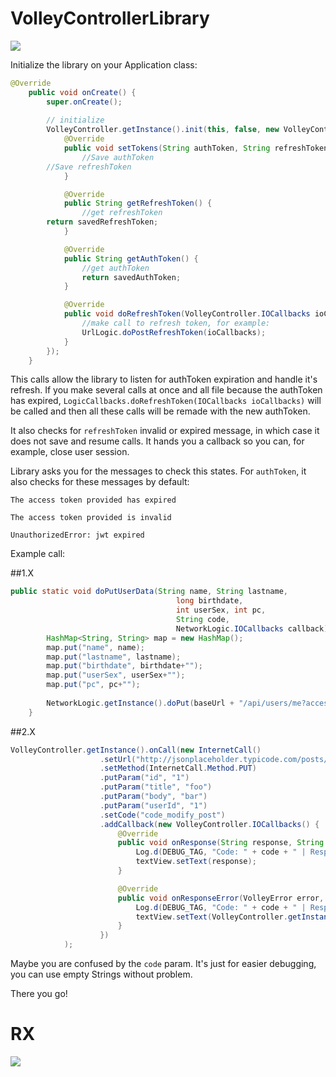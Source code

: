 # VolleyControllerLibrary

[![](https://jitpack.io/v/inlacou/VolleyControllerLibrary.svg)](https://jitpack.io/#inlacou/VolleyControllerLibrary)

Initialize the library on your Application class:

```java
@Override
	public void onCreate() {
		super.onCreate();
		
		// initialize
		VolleyController.getInstance().init(this, false, new VolleyController.LogicCallbacks() {
			@Override
			public void setTokens(String authToken, String refreshToken) {
				//Save authToken
        //Save refreshToken
			}

			@Override
			public String getRefreshToken() {
				//get refreshToken
        return savedRefreshToken;
			}

			@Override
			public String getAuthToken() {
				//get authToken
				return savedAuthToken;
			}

			@Override
			public void doRefreshToken(VolleyController.IOCallbacks ioCallbacks) {
				//make call to refresh token, for example:
				UrlLogic.doPostRefreshToken(ioCallbacks);
			}
		});
	}
```

This calls allow the library to listen for authToken expiration and handle it's refresh. If you make several calls at once and all file because the authToken has expired, `LogicCallbacks.doRefreshToken(IOCallbacks ioCallbacks)` will be called and then all these calls will be remade with the new authToken.

It also checks for `refreshToken` invalid or expired message, in which case it does not save and resume calls. It hands you a callback so you can, for example, close user session.

Library asks you for the messages to check this states. For `authToken`, it also checks for these messages by default:

`The access token provided has expired`

`The access token provided is invalid`

`UnauthorizedError: jwt expired`


Example call:

##1.X

```java
public static void doPutUserData(String name, String lastname,
                                     long birthdate,
                                     int userSex, int pc,
                                     String code,
                                     NetworkLogic.IOCallbacks callback){
        HashMap<String, String> map = new HashMap();
        map.put("name", name);
        map.put("lastname", lastname);
        map.put("birthdate", birthdate+"");
        map.put("userSex", userSex+"");
        map.put("pc", pc+"");
	
        NetworkLogic.getInstance().doPut(baseUrl + "/api/users/me?access_token=" + SharedPreferencesManager.getAuthToken(), map, code, callback);
    }
```

##2.X

```java
VolleyController.getInstance().onCall(new InternetCall()
					.setUrl("http://jsonplaceholder.typicode.com/posts/1")
					.setMethod(InternetCall.Method.PUT)
					.putParam("id", "1")
					.putParam("title", "foo")
					.putParam("body", "bar")
					.putParam("userId", "1")
					.setCode("code_modify_post")
					.addCallback(new VolleyController.IOCallbacks() {
						@Override
						public void onResponse(String response, String code) {
							Log.d(DEBUG_TAG, "Code: " + code + " | Response: " + response);
							textView.setText(response);
						}

						@Override
						public void onResponseError(VolleyError error, String code) {
							Log.d(DEBUG_TAG, "Code: " + code + " | Response: " + error);
							textView.setText(VolleyController.getInstance().getMessage(error));
						}
					})
			);
```

Maybe you are confused by the `code` param. It's just for easier debugging, you can use empty Strings without problem.

There you go!

# RX
[![](https://jitpack.io/v/inlacou/VolleyControllerLibrary-RX.svg)](https://jitpack.io/#inlacou/VolleyControllerLibrary-RX)


